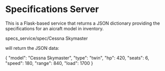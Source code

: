# Specifications Server

This is a Flask-based service that returns a JSON dictionary providing
the specifications for an aicraft model in inventory.

specs_service/spec/Cessna Skymaster

will return the JSON data:

  { "model": "Cessna Skymaster",
    "type": "twin",
    "hp": 420,
    "seats": 6,
    "speed": 180,
    "range": 840,
    "load": 1700 }
